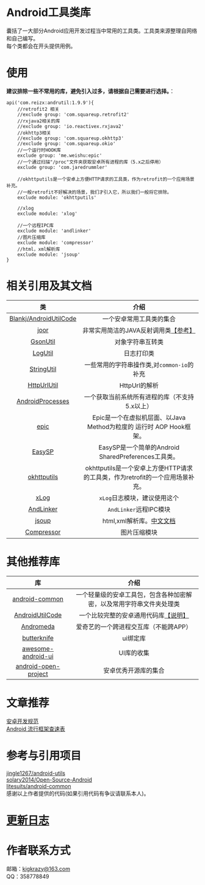 # Android工具类库
囊括了一大部分Android应用开发过程当中常用的工具类。工具类来源整理自网络和自己编写。  
每个类都会在开头提供用例。

# 使用
**建议排除一些不常用的库，避免引入过多，请根据自己需要进行选择。**：  
```
api('com.reizx:andrutil:1.9.9'){
    //retrofit2 相关
    //exclude group: 'com.squareup.retrofit2'
    //rxjava2相关的库
    //exclude group: 'io.reactivex.rxjava2'
    //okhttp3相关
    //exclude group: 'com.squareup.okhttp3'
    //exclude group: 'com.squareup.okio'
    //一个运行时HOOK库
    exclude group: 'me.weishu:epic'
    //一个通过扫描"/proc"文件夹获取安卓所有进程的库（5.x之后停用）
    exclude group: 'com.jaredrummler'
    
    //okhttputils是一个安卓上方便HTTP请求的工具类，作为retrofit的一个应用场景补充。
    //一般retrofit不好解决的场景，我们才引入它，所以我们一般将它排除。
    exclude module: 'okhttputils'

    //xlog
    exclude module: 'xlog'

    //一个远程IPC库
    exclude module: 'andlinker'
    //图片压缩库
    exclude module: 'compressor'
    //html，xml解析库
    exclude module: 'jsoup'
}
```

# 相关引用及其文档
| 类 | 介绍 | 
|:-----:|:-----:|
|[Blankj/AndroidUtilCode][7]|一个安卓常用工具类的集合|
|[joor][1001]|非常实用简洁的JAVA反射调用类[【参考】][1002]|
|[GsonUtil][1]|对象字符串互转类|
|[LogUtil][2]|日志打印类|
|[StringUtil][4]|一些常用的字符串操作类,对`common-io`的补充|
|[HttpUrlUtil][9]|HttpUrl的解析|
|[AndroidProcesses][10]|一个获取当前系统所有进程的库（不支持5.x以上）|
|[epic][11]|Epic是一个在虚拟机层面、以Java Method为粒度的 运行时 AOP Hook框架。|
|[EasySP][12]|EasySP是一个简单的Android SharedPreferences工具类。|
|[okhttputils][13]|okhttputils是一个安卓上方便HTTP请求的工具类，作为retrofit的一个应用场景补充。|
|[xLog][1008]|`xLog`日志模块，建议使用这个|
|[AndLinker][1009]|`AndLinker`远程IPC模块|
|[jsoup][1012]|html,xml解析库。[中文文档][1013]|
|[Compressor][1014]|图片压缩模块|

# 其他推荐库
| 库 | 介绍 | 
|:-----:|:-----:|
|[android-common][1003]|一个轻量级的安卓工具包，包含各种加密解密，以及常用字符串文件夹处理类|
|[AndroidUtilCode][1004]|一个比较完整的安卓通用代码库[【说明】][1005]|
|[Andromeda][1006]|爱奇艺的一个跨进程交互库（不能跨APP）|
|[butterknife][1007]|ui绑定库|
|[awesome-android-ui][1010]|UI库的收集|
|[android-open-project][1011]|安卓优秀开源库的集合|

# 文章推荐
[安卓开发规范](https://github.com/Blankj/AndroidStandardDevelop#5-%E8%B5%84%E6%BA%90%E6%96%87%E4%BB%B6%E8%A7%84%E8%8C%83)  
[Android 流行框架查速表](https://www.ctolib.com/cheatsheets-Android-ch.html)

# 参考与引用项目
[jingle1267/android-utils](https://github.com/jingle1267/android-utils)  
[solary2014/Open-Source-Android](https://github.com/solary2014/Open-Source-Android)  
[litesuits/android-common](https://github.com/litesuits/android-common)  
感谢以上作者提供的代码(如果引用代码有争议请联系本人)。

# [更新日志](UPDATE_LOG.md)


# 作者联系方式
邮箱：kigkrazy@163.com  
QQ：358778849


[1]: https://github.com/kigkrazy/andrutil/blob/master/util/src/main/java/com/reizx/andrutil/GsonUtil.java
[2]: https://github.com/kigkrazy/andrutil/blob/master/util/src/main/java/com/reizx/andrutil/LogUtil.java
[4]: https://github.com/kigkrazy/andrutil/blob/master/util/src/main/java/com/reizx/andrutil/StringUtil.java
[5]: https://github.com/kigkrazy/andrutil/blob/master/doc/README.md
[7]: https://github.com/Blankj/AndroidUtilCode
[8]: https://github.com/orhanobut/logger
[9]: https://github.com/kigkrazy/andrutil/blob/master/util/src/main/java/com/reizx/andrutil/HttpUrlUtil.java
[10]: https://github.com/jaredrummler/AndroidProcesses
[11]: https://github.com/tiann/epic
[12]: https://github.com/WhiteDG/EasySP
[13]: https://github.com/kigkrazy/okhttputils
[14]: doc/LOG-MODULE.md

[1001]: https://github.com/jOOQ/jOOR
[1002]: https://github.com/hl85/openq-blog/blob/75e5a267323e5c84188b2a3199799dab995d43de/posts/joor-source-code-analysis.md
[1003]: https://github.com/litesuits/android-common
[1004]: https://github.com/Blankj/AndroidUtilCode
[1005]: https://github.com/Blankj/AndroidUtilCode/blob/master/utilcode/README-CN.md
[1006]: https://github.com/iqiyi/Andromeda
[1007]: https://github.com/JakeWharton/butterknife
[1008]: https://github.com/elvishew/xLog
[1009]: https://github.com/codezjx/AndLinker
[1010]: https://github.com/wasabeef/awesome-android-ui
[1011]: https://github.com/Trinea/android-open-project
[1012]: https://github.com/jhy/jsoup
[1013]: http://www.open-open.com/jsoup/
[1014]: https://github.com/zetbaitsu/Compressor

